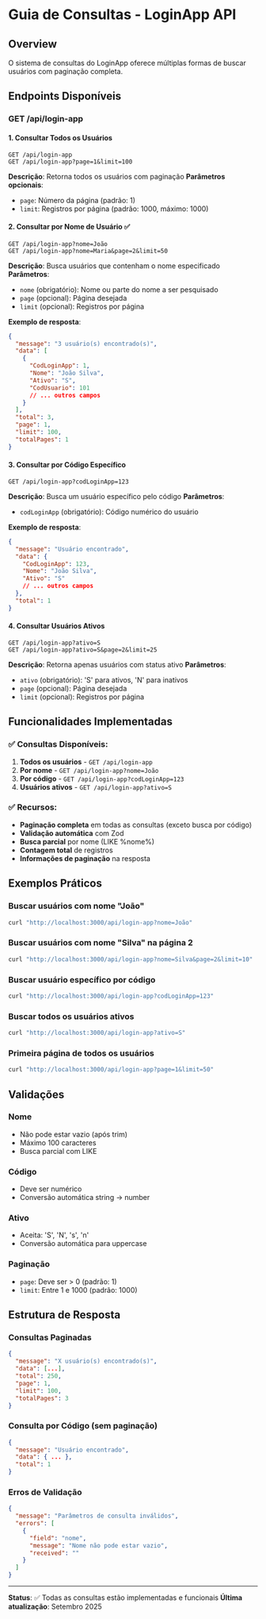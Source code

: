 # Guia de Consultas - LoginApp API

## Overview

O sistema de consultas do LoginApp oferece múltiplas formas de buscar usuários com paginação completa.

## Endpoints Disponíveis

### GET /api/login-app

#### 1. Consultar Todos os Usuários

```http
GET /api/login-app
GET /api/login-app?page=1&limit=100
```

**Descrição**: Retorna todos os usuários com paginação
**Parâmetros opcionais**:

- `page`: Número da página (padrão: 1)
- `limit`: Registros por página (padrão: 1000, máximo: 1000)

#### 2. Consultar por Nome de Usuário ✅

```http
GET /api/login-app?nome=João
GET /api/login-app?nome=Maria&page=2&limit=50
```

**Descrição**: Busca usuários que contenham o nome especificado
**Parâmetros**:

- `nome` (obrigatório): Nome ou parte do nome a ser pesquisado
- `page` (opcional): Página desejada
- `limit` (opcional): Registros por página

**Exemplo de resposta**:

```json
{
  "message": "3 usuário(s) encontrado(s)",
  "data": [
    {
      "CodLoginApp": 1,
      "Nome": "João Silva",
      "Ativo": "S",
      "CodUsuario": 101
      // ... outros campos
    }
  ],
  "total": 3,
  "page": 1,
  "limit": 100,
  "totalPages": 1
}
```

#### 3. Consultar por Código Específico

```http
GET /api/login-app?codLoginApp=123
```

**Descrição**: Busca um usuário específico pelo código
**Parâmetros**:

- `codLoginApp` (obrigatório): Código numérico do usuário

**Exemplo de resposta**:

```json
{
  "message": "Usuário encontrado",
  "data": {
    "CodLoginApp": 123,
    "Nome": "João Silva",
    "Ativo": "S"
    // ... outros campos
  },
  "total": 1
}
```

#### 4. Consultar Usuários Ativos

```http
GET /api/login-app?ativo=S
GET /api/login-app?ativo=S&page=2&limit=25
```

**Descrição**: Retorna apenas usuários com status ativo
**Parâmetros**:

- `ativo` (obrigatório): 'S' para ativos, 'N' para inativos
- `page` (opcional): Página desejada
- `limit` (opcional): Registros por página

## Funcionalidades Implementadas

### ✅ Consultas Disponíveis:

1. **Todos os usuários** - `GET /api/login-app`
2. **Por nome** - `GET /api/login-app?nome=João`
3. **Por código** - `GET /api/login-app?codLoginApp=123`
4. **Usuários ativos** - `GET /api/login-app?ativo=S`

### ✅ Recursos:

- **Paginação completa** em todas as consultas (exceto busca por código)
- **Validação automática** com Zod
- **Busca parcial** por nome (LIKE %nome%)
- **Contagem total** de registros
- **Informações de paginação** na resposta

## Exemplos Práticos

### Buscar usuários com nome "João"

```bash
curl "http://localhost:3000/api/login-app?nome=João"
```

### Buscar usuários com nome "Silva" na página 2

```bash
curl "http://localhost:3000/api/login-app?nome=Silva&page=2&limit=10"
```

### Buscar usuário específico por código

```bash
curl "http://localhost:3000/api/login-app?codLoginApp=123"
```

### Buscar todos os usuários ativos

```bash
curl "http://localhost:3000/api/login-app?ativo=S"
```

### Primeira página de todos os usuários

```bash
curl "http://localhost:3000/api/login-app?page=1&limit=50"
```

## Validações

### Nome

- Não pode estar vazio (após trim)
- Máximo 100 caracteres
- Busca parcial com LIKE

### Código

- Deve ser numérico
- Conversão automática string → number

### Ativo

- Aceita: 'S', 'N', 's', 'n'
- Conversão automática para uppercase

### Paginação

- `page`: Deve ser > 0 (padrão: 1)
- `limit`: Entre 1 e 1000 (padrão: 1000)

## Estrutura de Resposta

### Consultas Paginadas

```json
{
  "message": "X usuário(s) encontrado(s)",
  "data": [...],
  "total": 250,
  "page": 1,
  "limit": 100,
  "totalPages": 3
}
```

### Consulta por Código (sem paginação)

```json
{
  "message": "Usuário encontrado",
  "data": { ... },
  "total": 1
}
```

### Erros de Validação

```json
{
  "message": "Parâmetros de consulta inválidos",
  "errors": [
    {
      "field": "nome",
      "message": "Nome não pode estar vazio",
      "received": ""
    }
  ]
}
```

---

**Status**: ✅ Todas as consultas estão implementadas e funcionais
**Última atualização**: Setembro 2025
